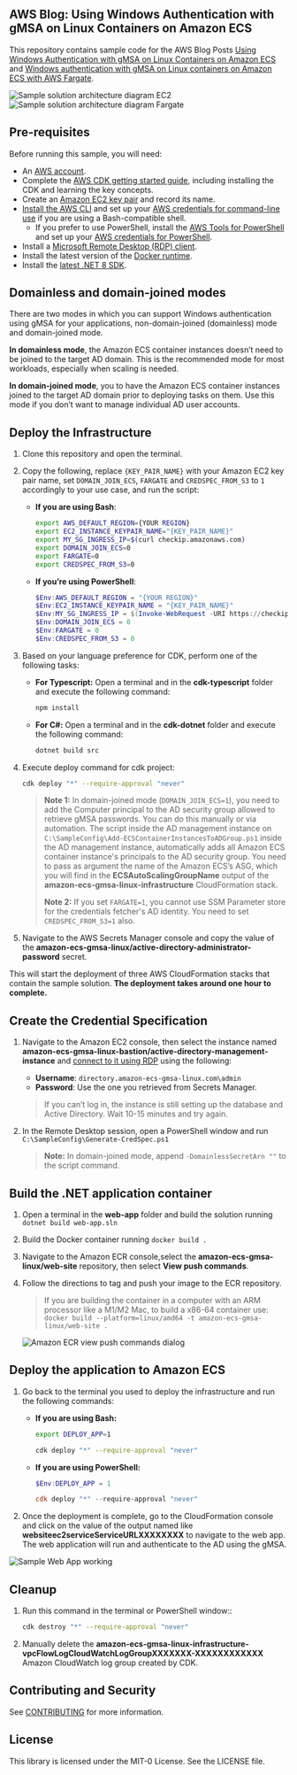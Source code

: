 ## AWS Blog: Using Windows Authentication with gMSA on Linux Containers on Amazon ECS

This repository contains sample code for the AWS Blog Posts [Using Windows Authentication with gMSA on Linux Containers on Amazon ECS](https://aws.amazon.com/blogs/containers/using-windows-authentication-with-gmsa-on-linux-containers-on-amazon-ecs/) and [Windows authentication with gMSA on Linux containers on Amazon ECS with AWS Fargate](https://aws.amazon.com/blogs/containers/windows-authentication-with-gmsa-on-linux-containers-on-amazon-ecs-with-aws-fargate/).

![Sample solution architecture diagram EC2](/docs/images/architecture_ec2.jpg)
![Sample solution architecture diagram Fargate](/docs/images/architecture_fargate.jpg)

## Pre-requisites

Before running this sample, you will need:

* An [AWS account](https://aws.amazon.com/).
* Complete the [AWS CDK getting started guide](https://docs.aws.amazon.com/cdk/latest/guide/getting_started.html), including installing the CDK and learning the key concepts.
* Create an [Amazon EC2 key pair](https://docs.aws.amazon.com/cli/latest/userguide/cli-services-ec2-keypairs.html) and record its name.
* [Install the AWS CLI](https://docs.aws.amazon.com/cli/latest/userguide/install-cliv2.html) and set up your [AWS credentials for command-line use](https://docs.aws.amazon.com/cdk/latest/guide/getting_started.html#getting_started_prerequisites) if you are using a Bash-compatible shell.
  * If you prefer to use PowerShell, install the [AWS Tools for PowerShell](https://aws.amazon.com/powershell/) and set up your [AWS credentials for PowerShell](https://docs.aws.amazon.com/powershell/latest/userguide/specifying-your-aws-credentials.html).
* Install a [Microsoft Remote Desktop (RDP) client](https://docs.microsoft.com/en-us/windows-server/remote/remote-desktop-services/clients/remote-desktop-clients).
* Install the latest version of the [Docker runtime](https://docs.docker.com/engine/install/).
* Install the [latest .NET 8 SDK](https://dotnet.microsoft.com/en-us/download/dotnet/8.0).

## Domainless and domain-joined modes

There are two modes in which you can support Windows authentication using gMSA for your applications, non-domain-joined (domainless) mode and domain-joined mode.

**In domainless mode**, the Amazon ECS container instances doesn’t need to be joined to the target AD domain. This is the recommended mode for most workloads, especially when scaling is needed.

**In domain-joined mode**, you to have the Amazon ECS container instances joined to the target AD domain prior to deploying tasks on them. Use this mode if you don’t want to manage individual AD user accounts.

## Deploy the Infrastructure

1. Clone this repository and open the terminal.
2. Copy the following, replace `{KEY_PAIR_NAME}` with your Amazon EC2 key pair name, set `DOMAIN_JOIN_ECS`, `FARGATE` and `CREDSPEC_FROM_S3` to `1` accordingly to your use case, and run the script:

    * **If you are using Bash**:
        ``` bash
        export AWS_DEFAULT_REGION={YOUR REGION}
        export EC2_INSTANCE_KEYPAIR_NAME="{KEY_PAIR_NAME}"
        export MY_SG_INGRESS_IP=$(curl checkip.amazonaws.com)
        export DOMAIN_JOIN_ECS=0
        export FARGATE=0
        export CREDSPEC_FROM_S3=0
        ```
    * **If you’re using PowerShell**:
        ```powershell
        $Env:AWS_DEFAULT_REGION = "{YOUR REGION}"
        $Env:EC2_INSTANCE_KEYPAIR_NAME = "{KEY_PAIR_NAME}"
        $Env:MY_SG_INGRESS_IP = $(Invoke-WebRequest -URI https://checkip.amazonaws.com).ToString().Trim()
        $Env:DOMAIN_JOIN_ECS = 0   
        $Env:FARGATE = 0
        $Env:CREDSPEC_FROM_S3 = 0
        ```

3. Based on your language preference for CDK, perform one of the following tasks:
    * **For Typescript:** Open a terminal and in the **cdk-typescript** folder and execute the following command:
      ``` bash
      npm install
      ```
    * **For C#:** Open a terminal and in the **cdk-dotnet** folder and execute the following command:
      ``` bash
      dotnet build src
      ```
4. Execute deploy command for cdk project:
    ``` bash
    cdk deploy "*" --require-approval "never"
    ```

    > **Note 1:** In domain-joined mode (`DOMAIN_JOIN_ECS=1`), you need to add the Computer principal to the AD security group allowed to retrieve gMSA passwords. You can do this manually or via automation. The script inside the AD management instance on `C:\SampleConfig\Add-ECSContainerInstancesToADGroup.ps1` inside the AD management instance, automatically adds all Amazon ECS container instance's principals to the AD security group. You need to pass as argument the name of the Amazon ECS’s ASG, which you will find in the **ECSAutoScalingGroupName** output of the **amazon-ecs-gmsa-linux-infrastructure** CloudFormation stack.
    >
    > **Note 2:** If you set `FARGATE=1`, you cannot use SSM Parameter store for the credentials fetcher's AD identity. You need to set `CREDSPEC_FROM_S3=1` also.

5. Navigate to the AWS Secrets Manager console and copy the value of the **amazon-ecs-gmsa-linux/active-directory-administrator-password** secret.

This will start the deployment of three AWS CloudFormation stacks that contain the sample solution. **The deployment takes around one hour to complete.**

## Create the Credential Specification

1. Navigate to the Amazon EC2 console, then select the instance named **amazon-ecs-gmsa-linux-bastion/active-directory-management-instance** and [connect to it using RDP](https://docs.aws.amazon.com/AWSEC2/latest/WindowsGuide/connecting_to_windows_instance.html#connect-rdp) using the following:
   * **Username**: `directory.amazon-ecs-gmsa-linux.com\admin`
   * **Password**: Use the one you retrieved from Secrets Manager.

    > If you can’t log in, the instance is still setting up the database and Active Directory. Wait 10-15 minutes and try again.

2. In the Remote Desktop session, open a PowerShell window and run `C:\SampleConfig\Generate-CredSpec.ps1`

    > **Note:** In domain-joined mode, append `-DomainlessSecretArn ""` to the script command.

## Build the .NET application container

1. Open a terminal in the **web-app** folder and build the solution running `dotnet build web-app.sln`

2. Build the Docker container running `docker build .`

3. Navigate to the Amazon ECR console,select the **amazon-ecs-gmsa-linux/web-site** repository, then select **View push commands**.

4. Follow the directions to tag and push your image to the ECR repository.

    > If you are building the container in a computer with an ARM processor like a M1/M2 Mac, to build a x86-64 container use: `docker build --platform=linux/amd64 -t amazon-ecs-gmsa-linux/web-site .`

    ![Amazon ECR view push commands dialog](/docs/images/ecr_push_commands.jpg)

## Deploy the application to Amazon ECS

1. Go back to the terminal you used to deploy the infrastructure and run the following commands:
    * **If you are using Bash:**
        ``` bash
        export DEPLOY_APP=1

        cdk deploy "*" --require-approval "never"
        ```

    * **If you are using PowerShell:**
        ``` powershell
        $Env:DEPLOY_APP = 1

        cdk deploy "*" --require-approval "never"
        ```

2. Once the deployment is complete, go to the CloudFormation console and click on the value of the output named like **websiteec2serviceServiceURLXXXXXXXX** to navigate to the web app. The web application will run and authenticate to the AD using the gMSA.

![Sample Web App working](/docs/images/web_app.jpg)

## Cleanup

1. Run this command in the terminal or PowerShell window::

    ``` bash
    cdk destroy "*" --require-approval "never"
    ```

2. Manually delete the **amazon-ecs-gmsa-linux-infrastructure-vpcFlowLogCloudWatchLogGroupXXXXXXX-XXXXXXXXXXXX** Amazon CloudWatch log group created by CDK.

## Contributing and Security

See [CONTRIBUTING](CONTRIBUTING.md#security-issue-notifications) for more information.

## License

This library is licensed under the MIT-0 License. See the LICENSE file.
